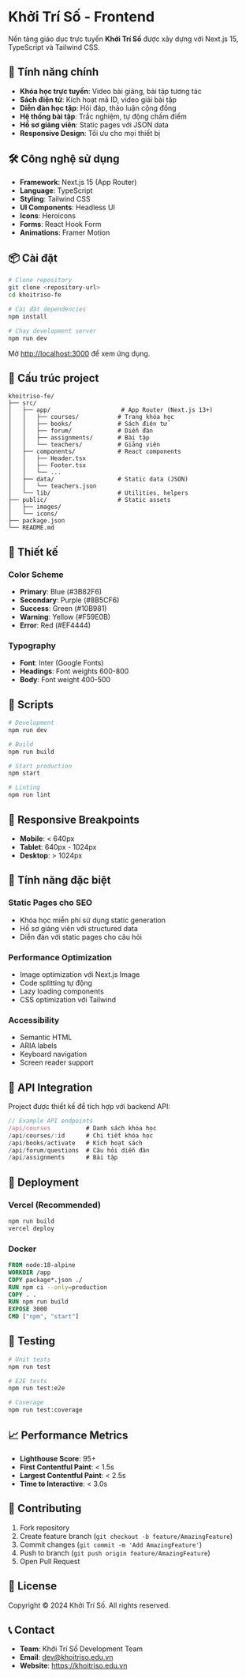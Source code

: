 # Khởi Trí Số - Frontend

Nền tảng giáo dục trực tuyến **Khởi Trí Số** được xây dựng với Next.js 15, TypeScript và Tailwind CSS.

## 🚀 Tính năng chính

- **Khóa học trực tuyến**: Video bài giảng, bài tập tương tác
- **Sách điện tử**: Kích hoạt mã ID, video giải bài tập
- **Diễn đàn học tập**: Hỏi đáp, thảo luận cộng đồng
- **Hệ thống bài tập**: Trắc nghiệm, tự động chấm điểm
- **Hồ sơ giảng viên**: Static pages với JSON data
- **Responsive Design**: Tối ưu cho mọi thiết bị

## 🛠️ Công nghệ sử dụng

- **Framework**: Next.js 15 (App Router)
- **Language**: TypeScript
- **Styling**: Tailwind CSS
- **UI Components**: Headless UI
- **Icons**: Heroicons
- **Forms**: React Hook Form
- **Animations**: Framer Motion

## 📦 Cài đặt

```bash
# Clone repository
git clone <repository-url>
cd khoitriso-fe

# Cài đặt dependencies
npm install

# Chạy development server
npm run dev
```

Mở [http://localhost:3000](http://localhost:3000) để xem ứng dụng.

## 📁 Cấu trúc project

```
khoitriso-fe/
├── src/
│   ├── app/                    # App Router (Next.js 13+)
│   │   ├── courses/           # Trang khóa học
│   │   ├── books/             # Sách điện tử
│   │   ├── forum/             # Diễn đàn
│   │   ├── assignments/       # Bài tập
│   │   └── teachers/          # Giảng viên
│   ├── components/            # React components
│   │   ├── Header.tsx
│   │   ├── Footer.tsx
│   │   └── ...
│   ├── data/                  # Static data (JSON)
│   │   └── teachers.json
│   └── lib/                   # Utilities, helpers
├── public/                    # Static assets
│   ├── images/
│   └── icons/
├── package.json
└── README.md
```

## 🎨 Thiết kế

### Color Scheme
- **Primary**: Blue (#3B82F6)
- **Secondary**: Purple (#8B5CF6)
- **Success**: Green (#10B981)
- **Warning**: Yellow (#F59E0B)
- **Error**: Red (#EF4444)

### Typography
- **Font**: Inter (Google Fonts)
- **Headings**: Font weights 600-800
- **Body**: Font weight 400-500

## 🔧 Scripts

```bash
# Development
npm run dev

# Build
npm run build

# Start production
npm start

# Linting
npm run lint
```

## 📱 Responsive Breakpoints

- **Mobile**: < 640px
- **Tablet**: 640px - 1024px
- **Desktop**: > 1024px

## 🌟 Tính năng đặc biệt

### Static Pages cho SEO
- Khóa học miễn phí sử dụng static generation
- Hồ sơ giảng viên với structured data
- Diễn đàn với static pages cho câu hỏi

### Performance Optimization
- Image optimization với Next.js Image
- Code splitting tự động
- Lazy loading components
- CSS optimization với Tailwind

### Accessibility
- Semantic HTML
- ARIA labels
- Keyboard navigation
- Screen reader support

## 🔗 API Integration

Project được thiết kế để tích hợp với backend API:

```typescript
// Example API endpoints
/api/courses          # Danh sách khóa học
/api/courses/:id      # Chi tiết khóa học
/api/books/activate   # Kích hoạt sách
/api/forum/questions  # Câu hỏi diễn đàn
/api/assignments      # Bài tập
```

## 🚀 Deployment

### Vercel (Recommended)
```bash
npm run build
vercel deploy
```

### Docker
```dockerfile
FROM node:18-alpine
WORKDIR /app
COPY package*.json ./
RUN npm ci --only=production
COPY . .
RUN npm run build
EXPOSE 3000
CMD ["npm", "start"]
```

## 🧪 Testing

```bash
# Unit tests
npm run test

# E2E tests
npm run test:e2e

# Coverage
npm run test:coverage
```

## 📈 Performance Metrics

- **Lighthouse Score**: 95+
- **First Contentful Paint**: < 1.5s
- **Largest Contentful Paint**: < 2.5s
- **Time to Interactive**: < 3.0s

## 🤝 Contributing

1. Fork repository
2. Create feature branch (`git checkout -b feature/AmazingFeature`)
3. Commit changes (`git commit -m 'Add AmazingFeature'`)
4. Push to branch (`git push origin feature/AmazingFeature`)
5. Open Pull Request

## 📄 License

Copyright © 2024 Khởi Trí Số. All rights reserved.

## 📞 Contact

- **Team**: Khởi Trí Số Development Team
- **Email**: dev@khoitriso.edu.vn
- **Website**: https://khoitriso.edu.vn
